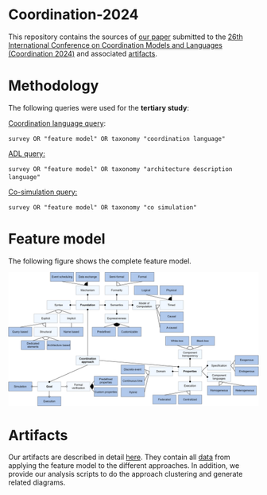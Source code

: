 # Coordination-2024
This repository contains the sources of [our paper](./paper.pdf) submitted to the [26th International Conference on Coordination Models and Languages (Coordination 2024)](https://www.discotec.org/2024/coordination) and associated [artifacts](artifacts/python-scripts/README.md).

# Methodology
The following queries were used for the **tertiary study**:

[Coordination language query](https://scholar.google.com/scholar?hl=en&as_sdt=0%2C5&q=survey+OR+%22feature+model%22+OR+taxonomy+%22coordination+language%22&btnG=):
```
survey OR "feature model" OR taxonomy "coordination language"
```

[ADL query:](https://scholar.google.com/scholar?hl=en&as_sdt=0%2C5&q=survey+OR+%22feature+model%22+OR+taxonomy+%22architecture+description+language%22&btnG=)
```
survey OR "feature model" OR taxonomy "architecture description language"
```

[Co-simulation query:](https://scholar.google.com/scholar?hl=en&as_sdt=0%2C5&q=survey+OR+%22feature+model%22+OR+taxonomy+%22co+simulation%22&btnG=)
```
survey OR "feature model" OR taxonomy "co simulation"
```

# Feature model
The following figure shows the complete feature model.

![](./artifacts/images/feature-model.svg)

# Artifacts
Our artifacts are described in detail [here](./artifacts/python-scripts/README.md).
They contain all [data](./artifacts/classification.xlsx) from applying the feature model to the different approaches.
In addition, we provide our analysis scripts to do the approach clustering and generate related diagrams.
